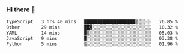 ### Hi there 👋

<!--START_SECTION:waka-->

```txt
TypeScript   3 hrs 40 mins   ███████████████████▒░░░░░   76.85 %
Other        29 mins         ██▓░░░░░░░░░░░░░░░░░░░░░░   10.32 %
YAML         14 mins         █▒░░░░░░░░░░░░░░░░░░░░░░░   05.03 %
JavaScript   9 mins          █░░░░░░░░░░░░░░░░░░░░░░░░   03.38 %
Python       5 mins          ▒░░░░░░░░░░░░░░░░░░░░░░░░   01.96 %
```

<!--END_SECTION:waka-->

<!--
**jerry-shao/jerry-shao** is a ✨ _special_ ✨ repository because its `README.md` (this file) appears on your GitHub profile.

Here are some ideas to get you started:

- 🔭 I’m currently working on ...
- 🌱 I’m currently learning ...
- 👯 I’m looking to collaborate on ...
- 🤔 I’m looking for help with ...
- 💬 Ask me about ...
- 📫 How to reach me: ...
- 😄 Pronouns: ...
- ⚡ Fun fact: ...
-->
